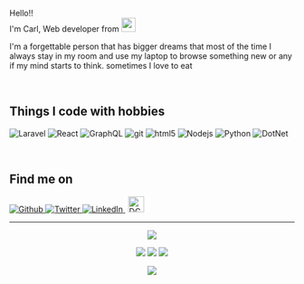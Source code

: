 <p>Hello!! </br> I'm Carl, Web developer from <img src="https://upload.wikimedia.org/wikipedia/commons/9/99/Flag_of_the_Philippines.svg" width="25"/></p>
<p>I'm a forgettable person that has bigger dreams that most of the time I always stay in my room and use my laptop to browse something new or any if my mind starts to think. sometimes I love to eat</p>
</br>
<h2>Things I code with hobbies</h2>
<p>
  <img alt="Laravel" src="https://img.shields.io/badge/-Laravel-ff2d20?style=for-the-badge&logo=laravel&logoColor=white"/>
  <img alt="React" src="https://img.shields.io/badge/-React-45b8d8?style=for-the-badge&logo=react&logoColor=white" />
  <img alt="GraphQL" src="https://img.shields.io/badge/-GraphQL-E10098?style=for-the-badge&logo=graphql&logoColor=white" />
  <img alt="git" src="https://img.shields.io/badge/-Git-F05032?style=for-the-badge&logo=git&logoColor=white" />
  <img alt="html5" src="https://img.shields.io/badge/-HTML5-E34F26?style=for-the-badge&logo=html5&logoColor=white" />
  <img alt="Nodejs" src="https://img.shields.io/badge/-Nodejs-43853d?style=for-the-badge&logo=Node.js&logoColor=white" />
  <img alt="Python" src="https://img.shields.io/badge/-Python-f9d44a?style=for-the-badge&logo=python&logoColor=white" />
  <img alt="DotNet" src="https://img.shields.io/badge/-Core-5c2992?style=for-the-badge&logo=.net&logoColor=white" />
</p>
</br>
<h2>Find me on</h2>
<p>
  <a href="https://github.com/beRoller" target="_blank">
    <img alt="Github" src="https://img.shields.io/badge/GitHub-%2312100E.svg?&style=for-the-badge&logo=Github&logoColor=white" />
  </a>
  <a href="https://twitter.com/10011010100101C" target="_blank">
    <img alt="Twitter" src="https://img.shields.io/badge/twitter-%231DA1F2.svg?&style=for-the-badge&logo=twitter&logoColor=white" />
  </a> 
  <a href="https://www.linkedin.com/in/carl-cabahug-289316126/" target="_blank">
    <img alt="LinkedIn" src="https://img.shields.io/badge/linkedin-%230077B5.svg?&style=for-the-badge&logo=linkedin&logoColor=white" />
  </a>
  <a href="https://dctx.ph/volunteer/carl-jay-cabahug/" target="_blank" >
    <img alt="DCTX" width="auto" height="28" style="background-color: white !important; padding-left: 5px; padding-right: 10px;" src="https://dctx.ph/wp-content/uploads/2020/04/logo.svg" />
  </a>
</p>

------------
<p align="center"><img src="https://img.shields.io/badge/Tuesday, 4 May, 3:12 am GMT+8-3fb950?style=for-the-badge" /></p>
<p align="center">
  <img src="https://img.shields.io/badge/Davao, Philippines-26c°-yellow?style=for-the-badge" />
  <img src="https://img.shields.io/badge/Fair-7 km|h Northeast-yellow?style=for-the-badge" />
  <img src="https://img.shields.io/badge/Humidity-84-yellow?style=for-the-badge" />
</p>
<p align="center"><img src="https://github.com/beRoller/beRoller/workflows/README%20build/badge.svg" /></p>
